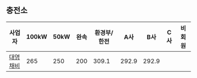 ## 충전소
|사업자|100kW|50kW|완속|환경부/한전|A사|B사|C사|비회원|
|-----|-----|-----|-----|-----|-----|-----|-----|-----|
|[대영채비](chaevi.co.kr/Menus/Charger/Find.aspx)|265|250|200|309.1|292.9|292.9|
